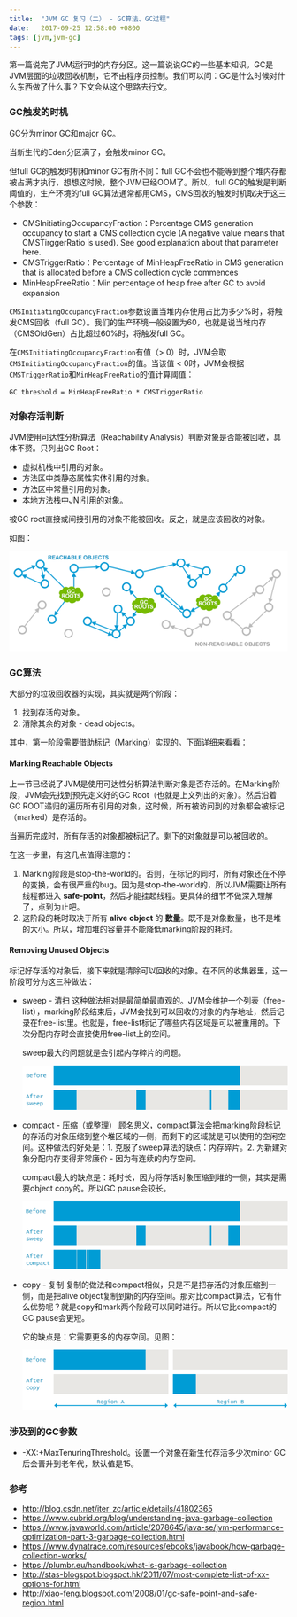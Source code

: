 ```yaml
---
title:  "JVM GC 复习（二） - GC算法、GC过程"
date:   2017-09-25 12:58:00 +0800
tags: [jvm,jvm-gc]
---
```


第一篇说完了JVM运行时的内存分区。这一篇说说GC的一些基本知识。GC是JVM层面的垃圾回收机制，它不由程序员控制。我们可以问：GC是什么时候对什么东西做了什么事？下文会从这个思路去行文。

### GC触发的时机

GC分为minor GC和major GC。

当新生代的Eden分区满了，会触发minor GC。

但full GC的触发时机和minor GC有所不同：full GC不会也不能等到整个堆内存都被占满才执行，想想这时候，整个JVM已经OOM了。所以，full GC的触发是判断阈值的，生产环境的full GC算法通常都用CMS，CMS回收的触发时机取决于这三个参数：

- CMSInitiatingOccupancyFraction：Percentage CMS generation occupancy to start a CMS collection cycle (A negative value means that CMSTirggerRatio is used). See good explanation about that parameter here.
- CMSTriggerRatio：Percentage of MinHeapFreeRatio in CMS generation that is allocated before a CMS collection cycle commences
- MinHeapFreeRatio：Min percentage of heap free after GC to avoid expansion

`CMSInitiatingOccupancyFraction`参数设置当堆内存使用占比为多少%时，将触发CMS回收（full GC）。我们的生产环境一般设置为60，也就是说当堆内存（CMSOldGen）占比超过60%时，将触发full GC。

在`CMSInitiatingOccupancyFraction`有值（> 0）时，JVM会取`CMSInitiatingOccupancyFraction`的值。当该值 < 0时，JVM会根据`CMSTriggerRatio`和`MinHeapFreeRatio`的值计算阈值：

~~~
GC threshold = MinHeapFreeRatio * CMSTriggerRatio
~~~

### 对象存活判断

JVM使用可达性分析算法（Reachability Analysis）判断对象是否能被回收，具体不赘。只列出GC Root：

- 虚拟机栈中引用的对象。
- 方法区中类静态属性实体引用的对象。
- 方法区中常量引用的对象。
- 本地方法栈中JNI引用的对象。

被GC root直接或间接引用的对象不能被回收。反之，就是应该回收的对象。

如图：

![Alt](/images/gc(1).png)

### GC算法

大部分的垃圾回收器的实现，其实就是两个阶段：

1. 找到存活的对象。
2. 清除其余的对象 - dead objects。

其中，第一阶段需要借助标记（Marking）实现的。下面详细来看看：

#### Marking Reachable Objects

上一节已经说了JVM是使用可达性分析算法判断对象是否存活的。在Marking阶段，JVM会先找到预先定义好的GC Root（也就是上文列出的对象）。然后沿着GC ROOT递归的遍历所有引用的对象，这时候，所有被访问到的对象都会被标记（marked）是存活的。

当遍历完成时，所有存活的对象都被标记了。剩下的对象就是可以被回收的。

在这一步里，有这几点值得注意的：

1. Marking阶段是stop-the-world的。否则，在标记的同时，所有对象还在不停的变换，会有很严重的bug。因为是stop-the-world的，所以JVM需要让所有线程都进入 **safe-point**，然后才能挂起线程。更具体的细节不做深入理解了，点到为止吧。
2. 这阶段的耗时取决于所有 **alive object** 的 **数量**。既不是对象数量，也不是堆的大小。所以，增加堆的容量并不能降低marking阶段的耗时。

#### Removing Unused Objects

标记好存活的对象后，接下来就是清除可以回收的对象。在不同的收集器里，这一阶段可分为这三种做法：

- sweep - 清扫
   这种做法相对是最简单最直观的。JVM会维护一个列表（free-list），marking阶段结束后，JVM会找到可以回收的对象的内存地址，然后记录在free-list里。也就是，free-list标记了哪些内存区域是可以被重用的。下次分配内存时会直接使用free-list上的空间。

   sweep最大的问题就是会引起内存碎片的问题。

   ![Alt](/images/GC-sweep.png)

- compact - 压缩（或整理）
   顾名思义，compact算法会把marking阶段标记的存活的对象压缩到整个堆区域的一侧，而剩下的区域就是可以使用的空闲空间。这种做法的好处是：1. 克服了sweep算法的缺点：内存碎片。2. 为新建对象分配内存变得非常廉价 - 因为有连续的内存空间。

   compact最大的缺点是：耗时长，因为将存活对象压缩到堆的一侧，其实是需要object copy的。所以GC pause会较长。

   ![Alt](/images/GC-mark-sweep-compact.png)

- copy - 复制
   复制的做法和compact相似，只是不是把存活的对象压缩到一侧，而是把alive object复制到新的内存空间。那对比compact算法，它有什么优势呢？就是copy和mark两个阶段可以同时进行。所以它比compact的GC pause会更短。

   它的缺点是：它需要更多的内存空间。见图：

   ![Alt](/images/GC-mark-and-copy-in-Java.png)

### 涉及到的GC参数

- -XX:+MaxTenuringThreshold。设置一个对象在新生代存活多少次minor GC后会晋升到老年代，默认值是15。

### 参考

- http://blog.csdn.net/iter_zc/article/details/41802365
- https://www.cubrid.org/blog/understanding-java-garbage-collection
- https://www.javaworld.com/article/2078645/java-se/jvm-performance-optimization-part-3-garbage-collection.html
- https://www.dynatrace.com/resources/ebooks/javabook/how-garbage-collection-works/
- https://plumbr.eu/handbook/what-is-garbage-collection
- http://stas-blogspot.blogspot.hk/2011/07/most-complete-list-of-xx-options-for.html
- http://xiao-feng.blogspot.com/2008/01/gc-safe-point-and-safe-region.html
